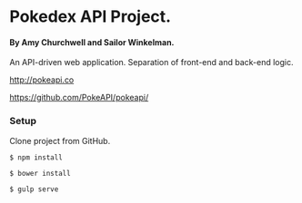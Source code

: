 # Pokedex API Project.
#### By Amy Churchwell and Sailor Winkelman.

An API-driven web application. Separation of front-end and back-end logic.

http://pokeapi.co

https://github.com/PokeAPI/pokeapi/

### Setup

Clone project from GitHub.

```
$ npm install
```

```
$ bower install
```

```
$ gulp serve
```
